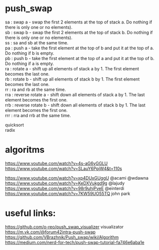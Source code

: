 # push_swap  
sa : swap a - swap the first 2 elements at the top of stack a. Do nothing if there
is only one or no elements).  
sb : swap b - swap the first 2 elements at the top of stack b. Do nothing if there
is only one or no elements).  
ss : sa and sb at the same time.  
pa : push a - take the first element at the top of b and put it at the top of a. Do
nothing if b is empty.  
pb : push b - take the first element at the top of a and put it at the top of b. Do
nothing if a is empty.  
ra : rotate a - shift up all elements of stack a by 1. The first element becomes
the last one.  
rb : rotate b - shift up all elements of stack b by 1. The first element becomes
the last one.  
rr : ra and rb at the same time.  
rra : reverse rotate a - shift down all elements of stack a by 1. The last element
becomes the first one.  
rrb : reverse rotate b - shift down all elements of stack b by 1. The last element
becomes the first one.  
rrr : rra and rrb at the same time.  
  
quicksort  
radix  
# algoritms  
https://www.youtube.com/watch?v=4s-aG6yGGLU  
https://www.youtube.com/watch?v=SLauY6PpjW4&t=110s  
  
https://www.youtube.com/watch?v=xp4DUxGUggU  @acami @wdawna  
https://www.youtube.com/watch?v=KeDXVukgd9g  @lajudy  
https://www.youtube.com/watch?v=98r9uhjPveE  @einterdi  
https://www.youtube.com/watch?v=7KW59UO55TQ  john park    

# useful links:  
https://github.com/o-reo/push_swap_visualizer visualizator  
https://m.vk.com/@forum42intra-push-swap  
https://github.com/VBrazhnik/Push_swap/wiki/Algorithm  
https://medium.com/nerd-for-tech/push-swap-tutorial-fa746e6aba1e  
 
